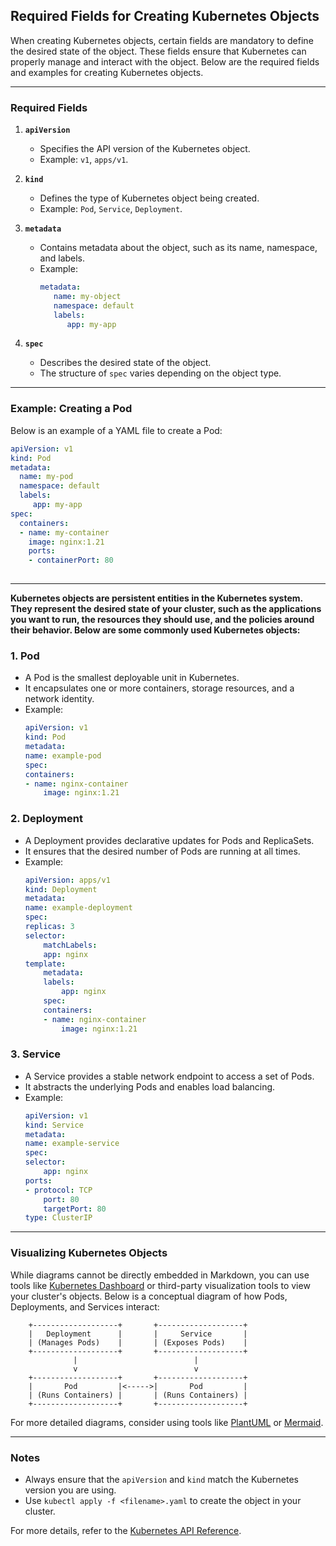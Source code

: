 ## Required Fields for Creating Kubernetes Objects

When creating Kubernetes objects, certain fields are mandatory to define the desired state of the object. These fields ensure that Kubernetes can properly manage and interact with the object. Below are the required fields and examples for creating Kubernetes objects.

---

### Required Fields

1. **`apiVersion`**
    - Specifies the API version of the Kubernetes object.
    - Example: `v1`, `apps/v1`.

2. **`kind`**
    - Defines the type of Kubernetes object being created.
    - Example: `Pod`, `Service`, `Deployment`.

3. **`metadata`**
    - Contains metadata about the object, such as its name, namespace, and labels.
    - Example:
      ```yaml
      metadata:
         name: my-object
         namespace: default
         labels:
            app: my-app
      ```

4. **`spec`**
    - Describes the desired state of the object.
    - The structure of `spec` varies depending on the object type.

---


### Example: Creating a Pod

Below is an example of a YAML file to create a Pod:

``` yaml
apiVersion: v1
kind: Pod
metadata:
  name: my-pod
  namespace: default
  labels:
     app: my-app
spec:
  containers:
  - name: my-container
    image: nginx:1.21
    ports:
    - containerPort: 80
 
```
---

**Kubernetes objects are persistent entities in the Kubernetes system. They represent the desired state of your cluster, such as the applications you want to run, the resources they should use, and the policies around their behavior. Below are some commonly used Kubernetes objects:**

### 1. **Pod**
- A Pod is the smallest deployable unit in Kubernetes.
- It encapsulates one or more containers, storage resources, and a network identity.
- Example:
    ```yaml
    apiVersion: v1
    kind: Pod
    metadata:
    name: example-pod
    spec:
    containers:
    - name: nginx-container
        image: nginx:1.21
    ```

### 2. **Deployment**
- A Deployment provides declarative updates for Pods and ReplicaSets.
- It ensures that the desired number of Pods are running at all times.
- Example:
    ```yaml
    apiVersion: apps/v1
    kind: Deployment
    metadata:
    name: example-deployment
    spec:
    replicas: 3
    selector:
        matchLabels:
        app: nginx
    template:
        metadata:
        labels:
            app: nginx
        spec:
        containers:
        - name: nginx-container
            image: nginx:1.21
    ```

### 3. **Service**
- A Service provides a stable network endpoint to access a set of Pods.
- It abstracts the underlying Pods and enables load balancing.
- Example:
    ```yaml
    apiVersion: v1
    kind: Service
    metadata:
    name: example-service
    spec:
    selector:
        app: nginx
    ports:
    - protocol: TCP
        port: 80
        targetPort: 80
    type: ClusterIP
    ```

---

### Visualizing Kubernetes Objects

While diagrams cannot be directly embedded in Markdown, you can use tools like [Kubernetes Dashboard](https://kubernetes.io/docs/tasks/access-application-cluster/web-ui-dashboard/) or third-party visualization tools to view your cluster's objects. Below is a conceptual diagram of how Pods, Deployments, and Services interact:

```
    +-------------------+       +-------------------+
    |   Deployment      |       |     Service       |
    | (Manages Pods)    |       | (Exposes Pods)    |
    +-------------------+       +-------------------+
              |                          |
              v                          v
    +-------------------+       +-------------------+
    |       Pod         |<----->|       Pod         |
    | (Runs Containers) |       | (Runs Containers) |
    +-------------------+       +-------------------+
```

For more detailed diagrams, consider using tools like [PlantUML](https://plantuml.com/) or [Mermaid](https://mermaid-js.github.io/).


---

### Notes
- Always ensure that the `apiVersion` and `kind` match the Kubernetes version you are using.
- Use `kubectl apply -f <filename>.yaml` to create the object in your cluster.

For more details, refer to the [Kubernetes API Reference](https://kubernetes.io/docs/reference/kubernetes-api/).
